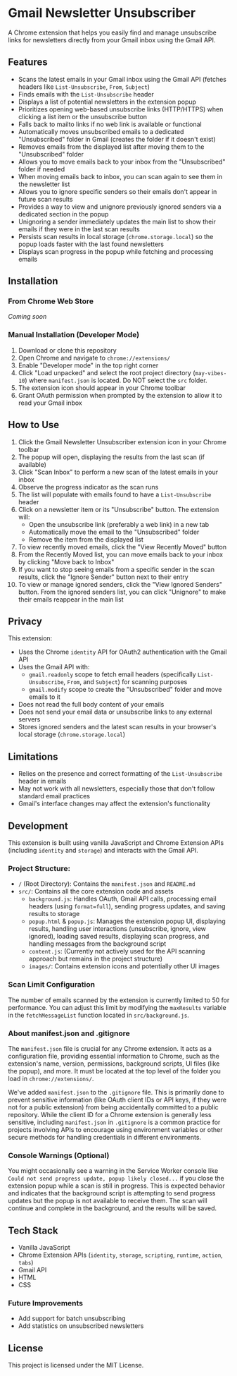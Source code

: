 # Gmail Newsletter Unsubscriber

A Chrome extension that helps you easily find and manage unsubscribe links for newsletters directly from your Gmail inbox using the Gmail API.

## Features

- Scans the latest emails in your Gmail inbox using the Gmail API (fetches headers like `List-Unsubscribe`, `From`, `Subject`)
- Finds emails with the `List-Unsubscribe` header
- Displays a list of potential newsletters in the extension popup
- Prioritizes opening web-based unsubscribe links (HTTP/HTTPS) when clicking a list item or the unsubscribe button
- Falls back to mailto links if no web link is available or functional
- Automatically moves unsubscribed emails to a dedicated "Unsubscribed" folder in Gmail (creates the folder if it doesn't exist)
- Removes emails from the displayed list after moving them to the "Unsubscribed" folder
- Allows you to move emails back to your inbox from the "Unsubscribed" folder if needed
- When moving emails back to inbox, you can scan again to see them in the newsletter list
- Allows you to ignore specific senders so their emails don't appear in future scan results
- Provides a way to view and unignore previously ignored senders via a dedicated section in the popup
- Unignoring a sender immediately updates the main list to show their emails if they were in the last scan results
- Persists scan results in local storage (`chrome.storage.local`) so the popup loads faster with the last found newsletters
- Displays scan progress in the popup while fetching and processing emails

## Installation

### From Chrome Web Store
*Coming soon*

### Manual Installation (Developer Mode)
1. Download or clone this repository
2. Open Chrome and navigate to `chrome://extensions/`
3. Enable "Developer mode" in the top right corner
4. Click "Load unpacked" and select the root project directory (`may-vibes-10`) where `manifest.json` is located. Do NOT select the `src` folder.
5. The extension icon should appear in your Chrome toolbar
6. Grant OAuth permission when prompted by the extension to allow it to read your Gmail inbox

## How to Use

1. Click the Gmail Newsletter Unsubscriber extension icon in your Chrome toolbar
2. The popup will open, displaying the results from the last scan (if available)
3. Click "Scan Inbox" to perform a new scan of the latest emails in your inbox
4. Observe the progress indicator as the scan runs
5. The list will populate with emails found to have a `List-Unsubscribe` header
6. Click on a newsletter item or its "Unsubscribe" button. The extension will:
   - Open the unsubscribe link (preferably a web link) in a new tab
   - Automatically move the email to the "Unsubscribed" folder
   - Remove the item from the displayed list
7. To view recently moved emails, click the "View Recently Moved" button
8. From the Recently Moved list, you can move emails back to your inbox by clicking "Move back to Inbox"
9. If you want to stop seeing emails from a specific sender in the scan results, click the "Ignore Sender" button next to their entry
10. To view or manage ignored senders, click the "View Ignored Senders" button. From the ignored senders list, you can click "Unignore" to make their emails reappear in the main list

## Privacy

This extension:
- Uses the Chrome `identity` API for OAuth2 authentication with the Gmail API
- Uses the Gmail API with:
  - `gmail.readonly` scope to fetch email headers (specifically `List-Unsubscribe`, `From`, and `Subject`) for scanning purposes
  - `gmail.modify` scope to create the "Unsubscribed" folder and move emails to it
- Does not read the full body content of your emails
- Does not send your email data or unsubscribe links to any external servers
- Stores ignored senders and the latest scan results in your browser's local storage (`chrome.storage.local`)

## Limitations

- Relies on the presence and correct formatting of the `List-Unsubscribe` header in emails
- May not work with all newsletters, especially those that don't follow standard email practices
- Gmail's interface changes may affect the extension's functionality

## Development

This extension is built using vanilla JavaScript and Chrome Extension APIs (including `identity` and `storage`) and interacts with the Gmail API.

### Project Structure:
- `/` (Root Directory): Contains the `manifest.json` and `README.md`
- `src/`: Contains all the core extension code and assets
  - `background.js`: Handles OAuth, Gmail API calls, processing email headers (using `format=full`), sending progress updates, and saving results to storage
  - `popup.html` & `popup.js`: Manages the extension popup UI, displaying results, handling user interactions (unsubscribe, ignore, view ignored), loading saved results, displaying scan progress, and handling messages from the background script
  - `content.js`: (Currently not actively used for the API scanning approach but remains in the project structure)
  - `images/`: Contains extension icons and potentially other UI images

### Scan Limit Configuration
The number of emails scanned by the extension is currently limited to 50 for performance. You can adjust this limit by modifying the `maxResults` variable in the `fetchMessageList` function located in `src/background.js`.

### About manifest.json and .gitignore
The `manifest.json` file is crucial for any Chrome extension. It acts as a configuration file, providing essential information to Chrome, such as the extension's name, version, permissions, background scripts, UI files (like the popup), and more. It must be located at the top level of the folder you load in `chrome://extensions/`.

We've added `manifest.json` to the `.gitignore` file. This is primarily done to prevent sensitive information (like OAuth client IDs or API keys, if they were not for a public extension) from being accidentally committed to a public repository. While the client ID for a Chrome extension is generally less sensitive, including `manifest.json` in `.gitignore` is a common practice for projects involving APIs to encourage using environment variables or other secure methods for handling credentials in different environments.

### Console Warnings (Optional)
You might occasionally see a warning in the Service Worker console like `Could not send progress update, popup likely closed...` if you close the extension popup while a scan is still in progress. This is expected behavior and indicates that the background script is attempting to send progress updates but the popup is not available to receive them. The scan will continue and complete in the background, and the results will be saved.

## Tech Stack

- Vanilla JavaScript
- Chrome Extension APIs (`identity`, `storage`, `scripting`, `runtime`, `action`, `tabs`)
- Gmail API
- HTML
- CSS

### Future Improvements
- Add support for batch unsubscribing
- Add statistics on unsubscribed newsletters

## License

This project is licensed under the MIT License.